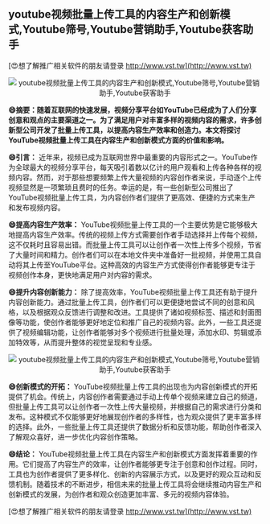 ## **youtube视频批量上传工具的内容生产和创新模式,Youtube筛号,Youtube营销助手,Youtube获客助手**

[😍想了解推广相关软件的朋友请登录 http://www.vst.tw](http://www.vst.tw)

 <center><img src="https://vst.tw/MP4/tuiguang/png/5.png" alt="youtube视频批量上传工具的内容生产和创新模式,Youtube筛号,Youtube营销助手,Youtube获客助手"></center>

**😄摘要：随着互联网的快速发展，视频分享平台如YouTube已经成为了人们分享创意和观点的主要渠道之一。为了满足用户对丰富多样的视频内容的需求，许多创新型公司开发了批量上传工具，以提高内容生产效率和创造力。本文将探讨YouTube视频批量上传工具在内容生产和创新模式方面的价值和影响。**

**😄引言：**
近年来，视频已成为互联网世界中最重要的内容形式之一。YouTube作为全球最大的视频分享平台，每天吸引着数以亿计的用户观看和上传各种各样的视频内容。然而，对于那些想要频繁上传大量视频的内容创作者来说，手动逐个上传视频显然是一项繁琐且费时的任务。幸运的是，有一些创新型公司推出了YouTube视频批量上传工具，为内容创作者们提供了更高效、便捷的方式来生产和发布视频内容。

**😄提高内容生产效率：**
YouTube视频批量上传工具的一个主要优势是它能够极大地提高内容生产效率。传统的视频上传方式需要创作者手动选择并上传每个视频，这不仅耗时且容易出错。而批量上传工具可以让创作者一次性上传多个视频，节省了大量时间和精力。创作者们可以在本地文件夹中准备好一批视频，并使用工具自动将其上传至YouTube平台。这种高效的内容生产方式使得创作者能够更专注于视频创作本身，更快地满足用户对内容的需求。

**😄提升内容创新能力：**
除了提高效率，YouTube视频批量上传工具还有助于提升内容创新能力。通过批量上传工具，创作者们可以更便捷地尝试不同的创意和风格，以及根据观众反馈进行调整和改进。工具提供了诸如视频标签、描述和封面图像等功能，使创作者能够更好地定位和推广自己的视频内容。此外，一些工具还提供了视频编辑功能，让创作者能够对多个视频进行批量处理，添加水印、剪辑或添加特效等，从而提升整体的视觉呈现和专业感。

 <center><img src="https://vst.tw/MP4/tuiguang/png/2.png" alt="youtube视频批量上传工具的内容生产和创新模式,Youtube筛号,Youtube营销助手,Youtube获客助手"></center>

**😄创新模式的开拓：**
YouTube视频批量上传工具的出现也为内容创新模式的开拓提供了机会。传统上，内容创作者需要通过手动上传单个视频来建立自己的频道，但批量上传工具可以让创作者一次性上传大量视频，并根据自己的需求进行分类和发布。这种模式不仅能够更好地展现创作者的多样性，也为观众提供了更丰富多样的选择。此外，一些批量上传工具还提供了数据分析和反馈功能，帮助创作者深入了解观众喜好，进一步优化内容创作策略。

**😄结论：**
YouTube视频批量上传工具在内容生产和创新模式方面发挥着重要的作用。它们提高了内容生产的效率，让创作者能够更专注于创意和创作过程。同时，工具也为创作者提供了更多样化、创新的内容展示方式，以及更好的观众互动和反馈机制。随着技术的不断进步，相信未来的批量上传工具将会继续推动内容生产和创新模式的发展，为创作者和观众创造更加丰富、多元的视频内容体验。

[😍想了解推广相关软件的朋友请登录 http://www.vst.tw](http://www.vst.tw)



